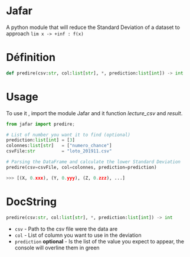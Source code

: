 # Jafar
A python module that will reduce the Standard Deviation of a dataset to approach `lim x -> +inf : f(x)`

# Définition
```py
def predire(csv:str, col:list[str], *, prediction:list[int]) -> int
```

# Usage

To use it , import the module Jafar and it function *lecture_csv* and *result*.

```py
from jafar import predire;

# List of number you want it to find (optional)
prediction:list[int] = [3]
colonnes:list[str]   = ["numero_chance"]
csvFile:str          = "loto_201911.csv"

# Parsing the DataFrame and calculate the lower Standard Deviation
predire(csv=csvFile, col=colonnes, prediction=prediction)

>>> [(X, 0.xxx), (Y, 0.yyy), (Z, 0.zzz), ...]
```

# DocString

```py
predire(csv:str, col:list[str], *, prediction:list[int]) -> int
```

* `csv` - Path to the csv file were the data are
* `col` - List of column you want to use in the deviation
* `prediction` **optional** - Is the list of the value you expect to appear, the console will overline them in green
